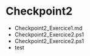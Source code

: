 # Checkpoint2
- Checkpoint2_Exercice1.md
- Checkpoint2_Exercice2.ps1
- Checkpoint2_Exercice2.ps1
- test